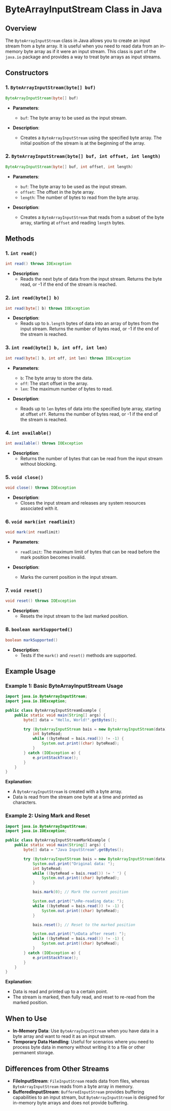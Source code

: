 # ByteArrayInputStream Class in Java

## Overview

The `ByteArrayInputStream` class in Java allows you to create an input stream from a byte array. It is useful when you need to read data from an in-memory byte array as if it were an input stream. This class is part of the `java.io` package and provides a way to treat byte arrays as input streams.

## Constructors

### 1. `ByteArrayInputStream(byte[] buf)`

```java
ByteArrayInputStream(byte[] buf)
```

- **Parameters**:

  - `buf`: The byte array to be used as the input stream.

- **Description**:
  - Creates a `ByteArrayInputStream` using the specified byte array. The initial position of the stream is at the beginning of the array.

### 2. `ByteArrayInputStream(byte[] buf, int offset, int length)`

```java
ByteArrayInputStream(byte[] buf, int offset, int length)
```

- **Parameters**:

  - `buf`: The byte array to be used as the input stream.
  - `offset`: The offset in the byte array.
  - `length`: The number of bytes to read from the byte array.

- **Description**:
  - Creates a `ByteArrayInputStream` that reads from a subset of the byte array, starting at `offset` and reading `length` bytes.

## Methods

### 1. `int read()`

```java
int read() throws IOException
```

- **Description**:
  - Reads the next byte of data from the input stream. Returns the byte read, or -1 if the end of the stream is reached.

### 2. `int read(byte[] b)`

```java
int read(byte[] b) throws IOException
```

- **Description**:
  - Reads up to `b.length` bytes of data into an array of bytes from the input stream. Returns the number of bytes read, or -1 if the end of the stream is reached.

### 3. `int read(byte[] b, int off, int len)`

```java
int read(byte[] b, int off, int len) throws IOException
```

- **Parameters**:

  - `b`: The byte array to store the data.
  - `off`: The start offset in the array.
  - `len`: The maximum number of bytes to read.

- **Description**:
  - Reads up to `len` bytes of data into the specified byte array, starting at offset `off`. Returns the number of bytes read, or -1 if the end of the stream is reached.

### 4. `int available()`

```java
int available() throws IOException
```

- **Description**:
  - Returns the number of bytes that can be read from the input stream without blocking.

### 5. `void close()`

```java
void close() throws IOException
```

- **Description**:
  - Closes the input stream and releases any system resources associated with it.

### 6. `void mark(int readlimit)`

```java
void mark(int readlimit)
```

- **Parameters**:

  - `readlimit`: The maximum limit of bytes that can be read before the mark position becomes invalid.

- **Description**:
  - Marks the current position in the input stream.

### 7. `void reset()`

```java
void reset() throws IOException
```

- **Description**:
  - Resets the input stream to the last marked position.

### 8. `boolean markSupported()`

```java
boolean markSupported()
```

- **Description**:
  - Tests if the `mark()` and `reset()` methods are supported.

## Example Usage

### Example 1: Basic ByteArrayInputStream Usage

```java
import java.io.ByteArrayInputStream;
import java.io.IOException;

public class ByteArrayInputStreamExample {
    public static void main(String[] args) {
        byte[] data = "Hello, World!".getBytes();

        try (ByteArrayInputStream bais = new ByteArrayInputStream(data)) {
            int byteRead;
            while ((byteRead = bais.read()) != -1) {
                System.out.print((char) byteRead);
            }
        } catch (IOException e) {
            e.printStackTrace();
        }
    }
}
```

**Explanation**:

- A `ByteArrayInputStream` is created with a byte array.
- Data is read from the stream one byte at a time and printed as characters.

### Example 2: Using Mark and Reset

```java
import java.io.ByteArrayInputStream;
import java.io.IOException;

public class ByteArrayInputStreamMarkExample {
    public static void main(String[] args) {
        byte[] data = "Java InputStream".getBytes();

        try (ByteArrayInputStream bais = new ByteArrayInputStream(data)) {
            System.out.print("Original data: ");
            int byteRead;
            while ((byteRead = bais.read()) != ' ') {
                System.out.print((char) byteRead);
            }

            bais.mark(0); // Mark the current position

            System.out.print("\nRe-reading data: ");
            while ((byteRead = bais.read()) != -1) {
                System.out.print((char) byteRead);
            }

            bais.reset(); // Reset to the marked position

            System.out.print("\nData after reset: ");
            while ((byteRead = bais.read()) != -1) {
                System.out.print((char) byteRead);
            }
        } catch (IOException e) {
            e.printStackTrace();
        }
    }
}
```

**Explanation**:

- Data is read and printed up to a certain point.
- The stream is marked, then fully read, and reset to re-read from the marked position.

## When to Use

- **In-Memory Data**: Use `ByteArrayInputStream` when you have data in a byte array and want to read it as an input stream.
- **Temporary Data Handling**: Useful for scenarios where you need to process byte data in memory without writing it to a file or other permanent storage.

## Differences from Other Streams

- **FileInputStream**: `FileInputStream` reads data from files, whereas `ByteArrayInputStream` reads from a byte array in memory.
- **BufferedInputStream**: `BufferedInputStream` provides buffering capabilities to an input stream, but `ByteArrayInputStream` is designed for in-memory byte arrays and does not provide buffering.
